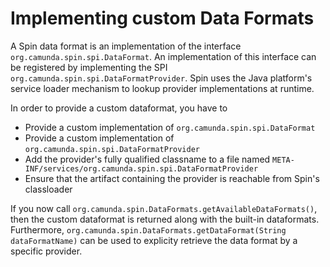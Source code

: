 # Implementing custom Data Formats

A Spin data format is an implementation of the interface `org.camunda.spin.spi.DataFormat`. An implementation of this interface can be registered by implementing the SPI `org.camunda.spin.spi.DataFormatProvider`. Spin uses the Java platform's service loader mechanism to lookup provider implementations at runtime.

In order to provide a custom dataformat, you have to

* Provide a custom implementation of `org.camunda.spin.spi.DataFormat`
* Provide a custom implementation of `org.camunda.spin.spi.DataFormatProvider`
* Add the provider's fully qualified classname to a file named `META-INF/services/org.camunda.spin.spi.DataFormatProvider`
* Ensure that the artifact containing the provider is reachable from Spin's classloader

If you now call `org.camunda.spin.DataFormats.getAvailableDataFormats()`, then the custom dataformat is returned along with the built-in dataformats. Furthermore, `org.camunda.spin.DataFormats.getDataFormat(String dataFormatName)` can be used to explicity retrieve the data format by a specific provider.

